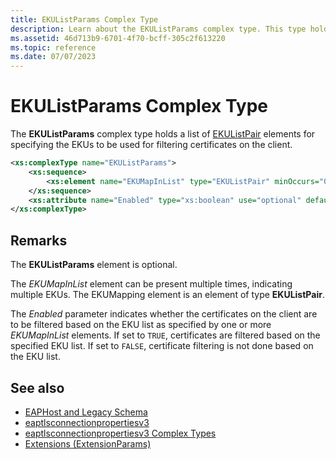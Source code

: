 ```yaml
---
title: EKUListParams Complex Type
description: Learn about the EKUListParams complex type. This type holds a list of EKUListPair elements for specifying the EKUs to be used for filtering certificates on the client.
ms.assetid: 46d713b9-6701-4f70-bcff-305c2f613220
ms.topic: reference
ms.date: 07/07/2023
---
```


# EKUListParams Complex Type

The **EKUListParams** complex type holds a list of [EKUListPair](eaptlsconnectionpropertiesv3schema-ekulistpair-complextype.md) elements for specifying the EKUs to be used for filtering certificates on the client.

```XML
<xs:complexType name="EKUListParams">
    <xs:sequence>
        <xs:element name="EKUMapInList" type="EKUListPair" minOccurs="0" maxOccurs="unbounded" />
    </xs:sequence>
    <xs:attribute name="Enabled" type="xs:boolean" use="optional" default="false"/>
</xs:complexType>
```

## Remarks

The **EKUListParams** element is optional.

The *EKUMapInList* element can be present multiple times, indicating multiple EKUs. The EKUMapping element is an element of type **EKUListPair**.

The *Enabled* parameter indicates whether the certificates on the client are to be filtered based on the EKU list as specified by one or more *EKUMapInList* elements. If set to `TRUE`, certificates are filtered based on the specified EKU list. If set to `FALSE`, certificate filtering is not done based on the EKU list.

## See also

- [EAPHost and Legacy Schema](eaphost-schemas.md)
- [eaptlsconnectionpropertiesv3](eaptlsconnectionpropertiesv3schema-schema.md)
- [eaptlsconnectionpropertiesv3 Complex Types](eaptlsconnectionpropertiesv3schema-complex-types.md)
- [Extensions (ExtensionParams)](eaptlsconnectionpropertiesv3schema-extensions-extensionparams-element.md)
